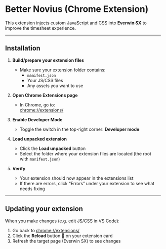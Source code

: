 # Better Novius (Chrome Extension)

This extension injects custom JavaScript and CSS into **Everwin SX** to improve the timesheet experience.

---

## Installation

1. **Build/prepare your extension files**

    - Make sure your extension folder contains:
        - `manifest.json`
        - Your JS/CSS files
        - Any assets you want to use

2. **Open Chrome Extensions page**

    - In Chrome, go to:  
      [chrome://extensions/](chrome://extensions/)

3. **Enable Developer Mode**

    - Toggle the switch in the top-right corner: **Developer mode**

4. **Load unpacked extension**

    - Click the **Load unpacked** button
    - Select the folder where your extension files are located (the root with `manifest.json`)

5. **Verify**
    - Your extension should now appear in the extensions list
    - If there are errors, click “Errors” under your extension to see what needs fixing

---

## Updating your extension

When you make changes (e.g. edit JS/CSS in VS Code):

1. Go back to [chrome://extensions/](chrome://extensions/)
2. Click the **Reload** button 🔄 on your extension card
3. Refresh the target page (Everwin SX) to see changes
